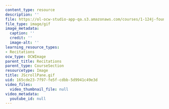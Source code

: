 ```yaml
---
content_type: resource
description: ''
file: https://ol-ocw-studio-app-qa.s3.amazonaws.com/courses/1-124j-foundations-of-software-engineering-fall-2000/165cde237f97fe5fcdbb5d9941c49e3d_JScrollPane.gif
file_type: image/gif
image_metadata:
  caption: ''
  credit: ''
  image-alt: ''
learning_resource_types:
- Recitations
ocw_type: OCWImage
parent_title: Recitations
parent_type: CourseSection
resourcetype: Image
title: JScrollPane.gif
uid: 165cde23-7f97-fe5f-cdbb-5d9941c49e3d
video_files:
  video_thumbnail_file: null
video_metadata:
  youtube_id: null
---
```

